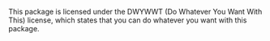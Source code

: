 This package is licensed under the DWYWWT (Do Whatever You Want With This) license, which states that you can do whatever you want with this package. 
